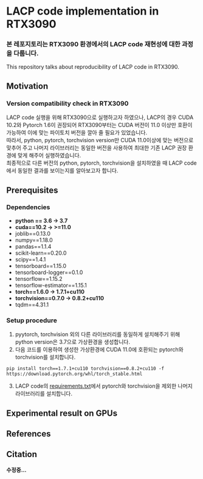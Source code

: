 # LACP code implementation in RTX3090

### 본 레포지토리는 RTX3090 환경에서의 LACP code 재현성에 대한 과정을 다룹니다.<br>
This repository talks about reproducibility of LACP code in RTX3090.
## Motivation
### Version compatibility check in RTX3090
LACP code 실행을 위해 RTX3090으로 실행하고자 하였으나, LACP의 경우 CUDA 10.2와 Pytorch 1.6이 권장되어 RTX3090부터는 CUDA 버전이 11.0 이상만 호환이 가능하여 이에 맞는 파이토치 버전을 깔아 줄 필요가 있었습니다.<br>
따라서, python, pytorch, torchvision version만 CUDA 11.0이상에 맞는 버전으로 맞추어 주고 나머지 라이브러리는 동일한 버전을 사용하여 최대한 기존 LACP 권장 환경에 맞게 해주어 실행하였습니다.<br>
최종적으로 다른 버전의 python, pytorch, torchvision을 설치하였을 때 LACP code에서 동일한 결과를 보이는지를 알아보고자 합니다.

## Prerequisites
### Dependencies
* **python == 3.6 &#8594; 3.7**<br>
* **cuda==10.2 &#8594; >=11.0**<br>
* joblib==0.13.0<br>
* numpy==1.18.0<br>
* pandas==1.1.4<br>
* scikit-learn==0.20.0<br>
* scipy==1.4.1<br>
* tensorboard==1.15.0<br>
* tensorboard-logger==0.1.0<br>
* tensorflow==1.15.2<br>
* tensorflow-estimator==1.15.1<br>
* **torch==1.6.0 &#8594; 1.7.1+cu110**<br>
* **torchvision==0.7.0 &#8594; 0.8.2+cu110**<br>
* tqdm==4.31.1<br>

### Setup procedure
1. pyytorch, torchvision 외의 다른 라이브러리를 동일하게 설치해주기 위해 python version은 3.7으로 가상환경을 생성합니다.
2. 다음 코드를 이용하여 생성한 가상환경에 CUDA 11.0에 호환되는 pytorch와 torchvision를 설치합니다.
~~~
pip install torch==1.7.1+cu110 torchvision==0.8.2+cu110 -f https://download.pytorch.org/whl/torch_stable.html
~~~
3. LACP code의 [requirements.txt](https://github.com/Pilhyeon/Learning-Action-Completeness-from-Points/blob/main/requirements.txt)에서 pytorch와 torchvision을 제외한 나머지 라이브러리를 설치합니다.

## Experimental result on GPUs
## References
## Citation


**수정중...**
